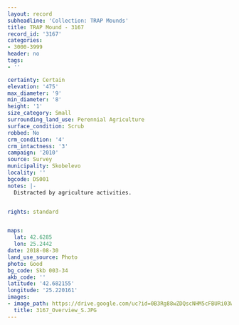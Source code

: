 ```yaml
---
layout: record
subheadline: 'Collection: TRAP Mounds'
title: TRAP Mound - 3167
record_id: '3167'
categories:
- 3000-3999
header: no
tags:
- ''

certainty: Certain
elevation: '475'
max_diameter: '9'
min_diameter: '8'
height: '1'
size_category: Small
surrounding_land_use: Perennial Agriculture
surface_condition: Scrub
robbed: No
crm_condition: '4'
crm_intactness: '3'
campaign: '2010'
source: Survey
municipality: Skobelevo
locality: ''
bgcode: DS001
notes: |-
  Distracted by agriculture activities.


rights: standard


maps:
  lat: 42.6285
  lon: 25.2442
date: 2018-08-30
land_use_source: Photo
photo: Good
bg_code: Skb 003-34
akb_code: ''
latitude: '42.682155'
longitude: '25.220161'
images:
- image_path: https://drive.google.com/uc?id=0B3Rg88wZDQscNHM5cFBURi03WnM
  title: 3167_Overview_S.JPG
---
```

